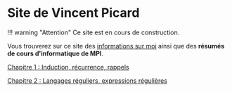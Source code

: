 # Site de Vincent Picard

!!! warning "Attention"
    Ce site est en cours de construction.

Vous trouverez sur ce site des [informations sur moi](aboutme) ainsi que des **résumés de cours d'informatique de MPI**.

[Chapitre 1 : Induction, récurrence, rappels](general/induction)

[Chapitre 2 : Langages réguliers, expressions régulières](langages/regexp)
